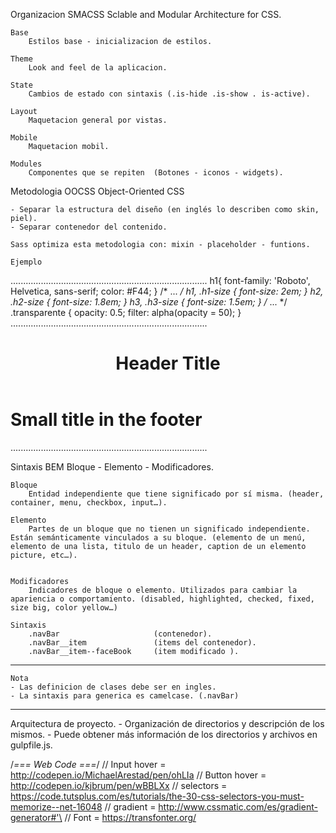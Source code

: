 Organizacion SMACSS
    Sclable and Modular Architecture for CSS.

    Base
        Estilos base - inicializacion de estilos.

    Theme
        Look and feel de la aplicacion.

    State
        Cambios de estado con sintaxis (.is-hide .is-show . is-active).

    Layout
        Maquetacion general por vistas.

    Mobile
        Maquetacion mobil.

    Modules
        Componentes que se repiten  (Botones - iconos - widgets).








Metodologia OOCSS
    Object-Oriented CSS

    - Separar la estructura del diseño (en inglés lo describen como skin, piel).
    - Separar contenedor del contenido.

    Sass optimiza esta metodologia con: mixin - placeholder - funtions.
    
    Ejemplo
..............................................................................
        h1{
            font-family: 'Roboto', Helvetica, sans-serif;
            color: #F44;
        }
        /* ... */
        h1, .h1-size { font-size: 2em;   }
        h2, .h2-size { font-size: 1.8em; }
        h3, .h3-size { font-size: 1.5em; }
        /* ... */
        .transparente {
            opacity: 0.5;
            filter: alpha(opacity = 50);
        }
..............................................................................
        <header>
            <h1>Header Title</h1>
        </header>
        <footer>
            <h1 class="h3-size muted">Small title in the footer</h1>
        </footer>
..............................................................................










Sintaxis BEM 
    Bloque - Elemento - Modificadores. 

    Bloque
        Entidad independiente que tiene significado por sí misma. (header, container, menu, checkbox, input…).

    Elemento
        Partes de un bloque que no tienen un significado independiente. Están semánticamente vinculados a su bloque. (elemento de un menú, elemento de una lista, titulo de un header, caption de un elemento picture, etc…).

    
    Modificadores
        Indicadores de bloque o elemento. Utilizados para cambiar la apariencia o comportamiento. (disabled, highlighted, checked, fixed, size big, color yellow…)

    Sintaxis
        .navBar                     (contenedor).
        .navBar__item               (items del contenedor).
        .navBar__item--faceBook     (item modificado ).

------------------------------------------------------------- 
    Nota
    - Las definicion de clases debe ser en ingles.
    - La sintaxis para generica es camelcase. (.navBar)
------------------------------------------------------------- 




Arquitectura de proyecto.
    - Organización de directorios y descripción de los mismos.
    - Puede obtener más información de los directorios y archivos en gulpfile.js.






/*=== Web Code ===*/
// Input hover =  http://codepen.io/MichaelArestad/pen/ohLIa
// Button hover = http://codepen.io/kjbrum/pen/wBBLXx
// selectors =    https://code.tutsplus.com/es/tutorials/the-30-css-selectors-you-must-memorize--net-16048
// gradient =     http://www.cssmatic.com/es/gradient-generator#'\
// Font =         https://transfonter.org/